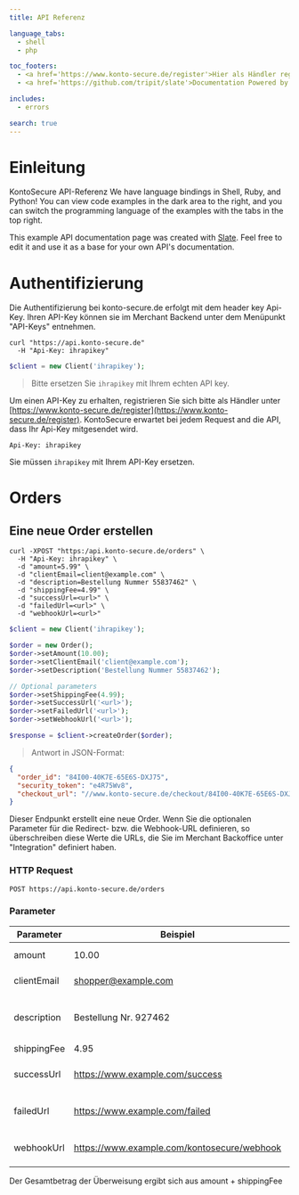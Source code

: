 ```yaml
---
title: API Referenz

language_tabs:
  - shell
  - php

toc_footers:
  - <a href='https://www.konto-secure.de/register'>Hier als Händler registrieren</a>
  - <a href='https://github.com/tripit/slate'>Documentation Powered by Slate</a>

includes:
  - errors

search: true
---
```


# Einleitung

KontoSecure API-Referenz
We have language bindings in Shell, Ruby, and Python! You can view code examples in the dark area to the right, and you can switch the programming language of the examples with the tabs in the top right.

This example API documentation page was created with [Slate](https://github.com/tripit/slate). Feel free to edit it and use it as a base for your own API's documentation.

# Authentifizierung

Die Authentifizierung bei konto-secure.de erfolgt mit dem header key Api-Key.
Ihren API-Key können sie im Merchant Backend unter dem Menüpunkt "API-Keys" entnehmen.

```shell
curl "https://api.konto-secure.de"
  -H "Api-Key: ihrapikey"
```

```php
$client = new Client('ihrapikey');
```

> Bitte ersetzen Sie `ihrapikey` mit Ihrem echten API key.

Um einen API-Key zu erhalten, registrieren Sie sich bitte als Händler unter [https://www.konto-secure.de/register](https://www.konto-secure.de/register).
KontoSecure erwartet bei jedem Request and die API, dass Ihr Api-Key mitgesendet wird.

`Api-Key: ihrapikey`

<aside class="notice">
Sie müssen <code>ihrapikey</code> mit Ihrem API-Key ersetzen.
</aside>

# Orders

## Eine neue Order erstellen

```shell
curl -XPOST "https:/api.konto-secure.de/orders" \
  -H "Api-Key: ihrapikey" \
  -d "amount=5.99" \
  -d "clientEmail=client@example.com" \
  -d "description=Bestellung Nummer 55837462" \
  -d "shippingFee=4.99" \
  -d "successUrl=<url>" \
  -d "failedUrl=<url>" \
  -d "webhookUrl=<url>"
```

```php
$client = new Client('ihrapikey');

$order = new Order();
$order->setAmount(10.00);
$order->setClientEmail('client@example.com');
$order->setDescription('Bestellung Nummer 55837462');

// Optional parameters
$order->setShippingFee(4.99);
$order->setSuccessUrl('<url>');
$order->setFailedUrl('<url>');
$order->setWebhookUrl('<url>');

$response = $client->createOrder($order);
```

> Antwort in JSON-Format:

```json
{
  "order_id": "84I00-40K7E-65E6S-DXJ75",
  "security_token": "e4R75Wv8",
  "checkout_url": "//www.konto-secure.de/checkout/84I00-40K7E-65E6S-DXJ75/13fd3d881bbbd55c5cab9ebeea0fdf7b91e9bb9c7d7af8563cd95d51fb060a19"
}
```

Dieser Endpunkt erstellt eine neue Order.
Wenn Sie die optionalen Parameter für die Redirect- bzw. die Webhook-URL definieren,
so überschreiben diese Werte die URLs, die Sie im Merchant Backoffice unter "Integration"
definiert haben.

### HTTP Request

`POST https://api.konto-secure.de/orders`

### Parameter

Parameter | Beispiel | Beschreibung | Pflichtfeld
--------- | -------- | ------------ | ------------
amount | 10.00 | Der Betrag den Sie erhalten möchten. | Ja
clientEmail | shopper@example.com | Die Email Adresse des Käufers | Ja
description | Bestellung Nr. 927462 | Der Verwendungszweck auf der Überweisung | Ja
shippingFee | 4.95 | Die Versandkosten. | Nein
successUrl | https://www.example.com/success | Redirect nach erfolgreicher Transaktion | Nein
failedUrl | https://www.example.com/failed | Redirect nach fehlgeschlagener Transaktion | Nein
webhookUrl | https://www.example.com/kontosecure/webhook | Endpunkt empfängt Transaktionsdetails via POST Request | Nein

<aside class="success">
Der Gesamtbetrag der Überweisung ergibt sich aus amount + shippingFee
</aside>


